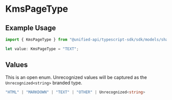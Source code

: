 # KmsPageType

## Example Usage

```typescript
import { KmsPageType } from "@unified-api/typescript-sdk/sdk/models/shared";

let value: KmsPageType = "TEXT";
```

## Values

This is an open enum. Unrecognized values will be captured as the `Unrecognized<string>` branded type.

```typescript
"HTML" | "MARKDOWN" | "TEXT" | "OTHER" | Unrecognized<string>
```